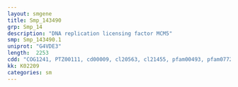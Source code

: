 ```yaml
---
layout: smgene
title: Smp_143490
grp: Smp_14
description: "DNA replication licensing factor MCM5"
smp: Smp_143490.1
uniprot: "G4VDE3"
length:  2253
cdd: "COG1241, PTZ00111, cd00009, cl20563, cl21455, pfam00493, pfam07728, pfam14551, smart00350"
kk: K02209
categories: sm
---
```

